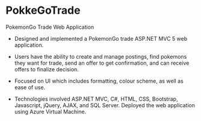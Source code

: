 # PokkeGoTrade
PokemonGo Trade Web Application

-	Designed and implemented a PokemonGo trade ASP.NET MVC 5 web application.

-	Users have the ability to create and manage postings, find pokemons they want for trade, send an offer to get confirmation, and can receive offers to finalize decision.

-	Focused on UI which includes formatting, colour scheme, as well as ease of use.

-	Technologies involved ASP.NET MVC, C#, HTML, CSS, Bootstrap, Javascript, jQuery, AJAX, and SQL Server. Deployed the web application using Azure Virtual Machine.
